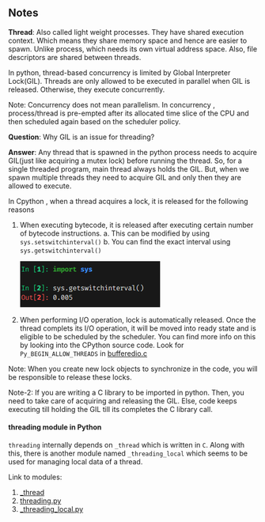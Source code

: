 ## Notes

**Thread**: Also called light weight processes. They have shared execution context. Which means they share memory space and hence are easier to spawn. Unlike process, which needs its own virtual address space. Also, file descriptors are shared between threads.

In python, thread-based concurrency is limited by Global Interpreter Lock(GIL). Threads are only allowed to be executed in parallel when GIL is released. Otherwise, they execute concurrently.

Note: Concurrency does not mean parallelism. In concurrency , process/thread is pre-empted after its allocated time slice of the CPU and then scheduled again based on the scheduler policy.


**Question**: Why GIL is an issue for threading?

**Answer**: Any thread that is spawned in the python process needs to acquire GIL(just like acquiring a mutex lock) before running the thread. So, for a single threaded program, main thread always holds the GIL. But, when we spawn multiple threads they need to acquire GIL and only then they are allowed to execute.

In Cpython , when a thread acquires a lock, it is released for the following reasons
1. When executing bytecode, it is released after executing certain number of bytecode instructions. 
    a. This can be modified by using `sys.setswitchinterval()`
    b. You can find the exact interval using `sys.getswitchinterval()`

    ![thread context switch interval](image.png)  

2. When performing I/O operation, lock is automatically released. Once the thread complets its I/O operation, it will be moved into ready state and is eligible to be scheduled by the scheduler. You can find more info on this by looking into the CPython source code. Look for `Py_BEGIN_ALLOW_THREADS` in [bufferedio.c](https://github.com/python/cpython/blob/b8d1744e7ba87a4057350fdfd788b5621095fc59/Modules/_io/bufferedio.c)

Note: When you create new lock objects to synchronize in the code, you will be responsible to release these locks.

Note-2: If you are writing a C library to be imported in python. Then, you need to take care of acquiring and releasing the GIL. Else, code keeps executing till holding the GIL till its completes the C library call.


#### threading module in Python

`threading` internally depends on `_thread` which is written in `C`. Along with this, there is another module named `_threading_local` which seems to be used for managing local data of a thread.

Link to modules:
1. [_thread](https://github.com/python/cpython/blob/a8a89fcd1ff03bb2f10126e0973faa74871874c3/Modules/_threadmodule.c) 
2. [threading.py](https://github.com/python/cpython/blob/f5198b09e16bca1886f8245fa88203d07d51ec11/Lib/threading.py)
3. [_threading_local.py](https://github.com/python/cpython/blob/2085bd0877e17ad4d98a4586d5eabb6faecbb190/Lib/_threading_local.py)


